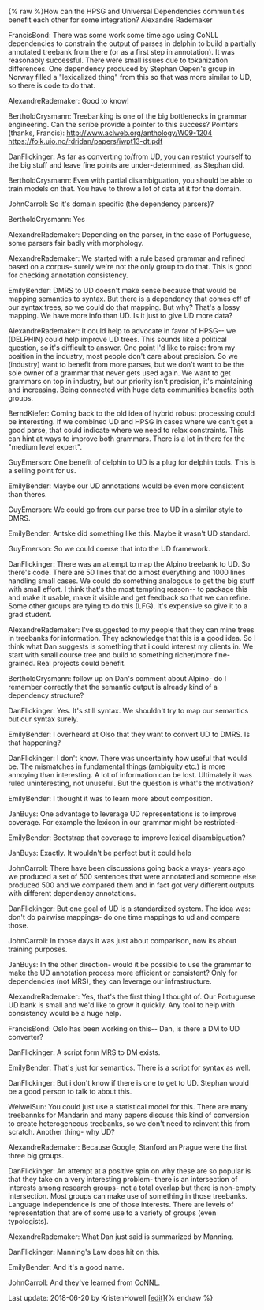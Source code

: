 {% raw %}How can the HPSG and Universal Dependencies communities benefit each
other for some integration? Alexandre Rademaker

FrancisBond: There was some work some time ago using
CoNLL dependencies to constrain the output of parses in delphin to build
a partially annotated treebank from there (or as a first step in
annotation). It was reasonably successful. There were small issues due
to tokanization differences. One dependency produced by Stephan Oepen's
group in Norway filled a "lexicalized thing" from this so that was more
similar to UD, so there is code to do that.

AlexandreRademaker: Good to know!

BertholdCrysmann: Treebanking is one of the big
bottlenecks in grammar engineering. Can the scribe provide a pointer to
this success? Pointers (thanks, Francis):
<http://www.aclweb.org/anthology/W09-1204>
<https://folk.uio.no/rdridan/papers/iwpt13-dt.pdf>

DanFlickinger: As far as converting to/from UD, you can
restrict yourself to the big stuff and leave fine points are
under-determined, as Stephan did.

BertholdCrysmann: Even with partial disambiguation,
you should be able to train models on that. You have to throw a lot of
data at it for the domain.

JohnCarroll: So it's domain specific (the dependency
parsers)?

BertholdCrysmann: Yes

AlexandreRademaker: Depending on the parser, in
the case of Portuguese, some parsers fair badly with morphology.

AlexandreRademaker: We started with a rule based
grammar and refined based on a corpus- surely we're not the only group
to do that. This is good for checking annotation consistency.

EmilyBender: DMRS to UD doesn't make sense because that
would be mapping semantics to syntax. But there is a dependency that
comes off of our syntax trees, so we could do that mapping. But why?
That's a lossy mapping. We have more info than UD. Is it just to give UD
more data?

AlexandreRademaker: It could help to advocate in
favor of HPSG-- we (DELPHIN) could help improve UD trees. This sounds
like a political question, so it's difficult to answer. One point I'd
like to raise: from my position in the industry, most people don't care
about precision. So we (industry) want to benefit from more parses, but
we don't want to be the sole owner of a grammar that never gets used
again. We want to get grammars on top in industry, but our priority
isn't precision, it's maintaining and increasing. Being connected with
huge data communities benefits both groups.

BerndKiefer: Coming back to the old idea of hybrid robust
processing could be interesting. If we combined UD and HPSG in cases
where we can't get a good parse, that could indicate where we need to
relax constraints. This can hint at ways to improve both grammars. There
is a lot in there for the "medium level expert".

GuyEmerson: One benefit of delphin to UD is a plug for
delphin tools. This is a selling point for us.

EmilyBender: Maybe our UD annotations would be even more
consistent than theres.

GuyEmerson: We could go from our parse tree to UD in a
similar style to DMRS.

EmilyBender: Antske did something like this. Maybe it
wasn't UD standard.

GuyEmerson: So we could coerse that into the UD framework.

DanFlickinger: There was an attempt to map the Alpino
treebank to UD. So there's code. There are 50 lines that do almost
everything and 1000 lines handling small cases. We could do something
analogous to get the big stuff with small effort. I think that's the
most tempting reason-- to package this and make it usable, make it
visible and get feedback so that we can refine. Some other groups are
tying to do this (LFG). It's expensive so give it to a grad student.

AlexandreRademaker: I've suggested to my people
that they can mine trees in treebanks for information. They acknowledge
that this is a good idea. So I think what Dan suggests is something that
i could interest my clients in. We start with small course tree and
build to something richer/more fine-grained. Real projects could
benefit.

BertholdCrysmann: follow up on Dan's comment about
Alpino- do I remember correctly that the semantic output is already kind
of a dependency structure?

DanFlickinger: Yes. It's still syntax. We shouldn't try
to map our semantics but our syntax surely.

EmilyBender: I overheard at Olso that they want to
convert UD to DMRS. Is that happening?

DanFlickinger: I don't know. There was uncertainty how
useful that would be. The mismatches in fundamental things (ambiguity
etc.) is more annoying than interesting. A lot of information can be
lost. Ultimately it was ruled uninteresting, not unuseful. But the
question is what's the motivation?

EmilyBender: I thought it was to learn more about
composition.

JanBuys: One advantage to leverage UD representations is to
improve coverage. For example the lexicon in our grammar might be
restricted-

EmilyBender: Bootstrap that coverage to improve lexical
disambiguation?

JanBuys: Exactly. It wouldn't be perfect but it could help

JohnCarroll: There have been discussions going back a
ways- years ago we produced a set of 500 sentences that were annotated
and someone else produced 500 and we compared them and in fact got very
different outputs with different dependency annotations.

DanFlickinger: But one goal of UD is a standardized
system. The idea was: don't do pairwise mappings- do one time mappings
to ud and compare those.

JohnCarroll: In those days it was just about comparison,
now its about training purposes.

JanBuys: In the other direction- would it be possible to use
the grammar to make the UD annotation process more efficient or
consistent? Only for dependencies (not MRS), they can leverage our
infrastructure.

AlexandreRademaker: Yes, that's the first thing I
thought of. Our Portuguese UD bank is small and we'd like to grow it
quickly. Any tool to help with consistency would be a huge help.

FrancisBond: Oslo has been working on this-- Dan, is
there a DM to UD converter?

DanFlickinger: A script form MRS to DM exists.

EmilyBender: That's just for semantics. There is a script
for syntax as well.

DanFlickinger: But i don't know if there is one to get
to UD. Stephan would be a good person to talk to about this.

WeiweiSun: You could just use a statistical model for this.
There are many treebannks for Mandarin and many papers discuss this kind
of conversion to create heterogeneous treebanks, so we don't need to
reinvent this from scratch. Another thing- why UD?

AlexandreRademaker: Because Google, Stanford an
Prague were the first three big groups.

DanFlickinger: An attempt at a positive spin on why
these are so popular is that they take on a very interesting problem-
there is an intersection of interests among research groups- not a total
overlap but there is non-empty intersection. Most groups can make use of
something in those treebanks. Language independence is one of those
interests. There are levels of representation that are of some use to a
variety of groups (even typologists).

AlexandreRademaker: What Dan just said is
summarized by Manning.

DanFlickinger: Manning's Law does hit on this.

EmilyBender: And it's a good name.

JohnCarroll: And they've learned from CoNNL.

Last update: 2018-06-20 by KristenHowell [[edit](https://github.com/delph-in/docs/wiki/DiderotHPSGandUG/_edit)]{% endraw %}